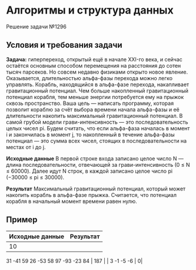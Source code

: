 # Алгоритмы и структура данных
Решение задачи №1296

## Условия и требования задачи
__Задача:__ гиперпереход, открытый ещё в начале XXI-го века, и сейчас остаётся основным способом перемещения на расстояния до сотен тысяч парсеков. Но совсем недавно физиками открыто новое явление. Оказывается, длительностью альфа-фазы перехода можно легко управлять. Корабль, находящийся в альфа-фазе перехода, накапливает гравитационный потенциал. Чем больше накопленный гравитационный потенциал корабля, тем меньше энергии потребуется ему на прыжок сквозь пространство. Ваша цель — написать программу, которая позволит кораблю за счёт выбора времени начала альфа-фазы и её длительности накопить максимальный гравитационный потенциал.
В самой грубой модели грави-интенсивность — это последовательность целых чисел pi. Будем считать, что если альфа-фаза началась в момент i и закончилась в момент j, то накопленный в течение альфа-фазы потенциал — это сумма всех чисел, стоящих в последовательности на местах от i до j.

__Исходные данные__
В первой строке входа записано целое число N — длина последовательности, отвечающей за грави-интенсивность (0 ≤ N ≤ 60000). Далее идут N строк, в каждой записано целое число pi (−30000 ≤ pi ≤ 30000).

__Результат__
Максимальный гравитационный потенциал, который может накопить корабль в альфа-фазе прыжка. Считается, что потенциал корабля в начальный момент времени равен нулю.

## Пример
| Исходные данные | Результат |
| ----------- | ----------- |
| 10
31
-41
59
26
-53
58
97
-93
-23
84
 | 187 |
| 3
-1
-5
-6
 | 0|

